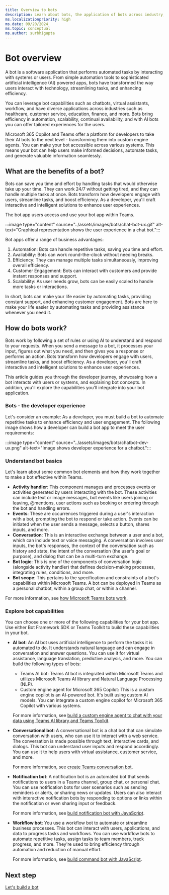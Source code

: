 ```yaml
---
title: Overview to bots
description: Learn about bots, the application of bots across industry, build familiarity with bots in Teams environment and bot development SDKs and libraries. It offers a map through the module to help you navigate through various tasks for building a bot.
ms.localizationpriority: high
ms.date: 09/20/2024
ms.topic: conceptual
ms.author: surbhigupta
---
```


# Bot overview

A bot is a software application that performs automated tasks by interacting with systems or users. From simple automation tools to sophisticated artificial intelligence (AI) powered apps, bots have transformed the way users interact with technology, streamlining tasks, and enhancing efficiency.

You can leverage bot capabilities such as chatbots, virtual assistants, workflow, and have diverse applications across industries such as healthcare, customer service, education, finance, and more. Bots bring efficiency in automation, scalability, continual availability, and with AI bots you can offer tailored experiences for the users.

Microsoft 365 Copilot and Teams offer a platform for developers to take their AI bots to the next level - transforming them into custom engine agents. You can make your bot accessible across various systems. This means your bot can help users make informed decisions, automate tasks, and generate valuable information seamlessly.

## What are the benefits of a bot?

Bots can save you time and effort by handling tasks that would otherwise take up your time. They can work 24/7 without getting tired, and they can handle multiple tasks at once. Bots transform how developers engage with users, streamline tasks, and boost efficiency. As a developer, you'll craft interactive and intelligent solutions to enhance user experiences.

The bot app users access and use your bot app within Teams.

:::image type="content" source="../assets/images/bots/chat-bot-ux.gif" alt-text="Graphical representation shows the user experience in a chat bot.":::

Bot apps offer a range of business advantages:

1. Automation: Bots can handle repetitive tasks, saving you time and effort.
1. Availability: Bots can work round-the-clock without needing breaks.
1. Efficiency: They can manage multiple tasks simultaneously, improving overall efficiency.
1. Customer Engagement: Bots can interact with customers and provide instant responses and support.
1. Scalability: As user needs grow, bots can be easily scaled to handle more tasks or interactions.

In short, bots can make your life easier by automating tasks, providing constant support, and enhancing customer engagement. Bots are here to make your life easier by automating tasks and providing assistance whenever you need it.

## How do bots work?

Bots work by following a set of rules or using AI to understand and respond to your requests. When you send a message to a bot, it processes your input, figures out what you need, and then gives you a response or performs an action. Bots transform how developers engage with users, streamline tasks, and boost efficiency. As a developer, you'll craft interactive and intelligent solutions to enhance user experiences.

This article guides you through the developer journey, showcasing how a bot interacts with users or systems, and explaining bot concepts. In addition, you'll explore the capabilities you'll integrate into your bot application.

### Bots - the developer experience

Let's consider an example: As a developer, you must build a bot to automate repetitive tasks to enhance efficiency and user engagement. The following image shows how a developer can build a bot app to meet the user requirements:

:::image type="content" source="../assets/images/bots/chatbot-dev-ux.png" alt-text="Image shows developer experience for a chatbot.":::

### Understand bot basics

Let's learn about some common bot elements and how they work together to make a bot effective within Teams.

* **Activity handler**: This component manages and processes events or activities generated by users interacting with the bot. These activities can include text or image messages, bot events like users joining or leaving, @mentions, user actions such as booking or ordering through the bot and handling errors.
* **Events**: These are occurrences triggered during a user's interaction with a bot, prompting the bot to respond or take action. Events can be initiated when the user sends a message, selects a button, shares inputs, and more.
* **Conversation**: This is an interactive exchange between a user and a bot, which can include text or voice messaging. A conversation involves user inputs, the bot's responses, the context of the conversation such as history and state, the intent of the conversation (the user's goal or purpose), and dialog that can be a multi-turn exchange.
* **Bot logic**: This is one of the components of conversation logic (alongside activity handler) that defines decision-making processes, integrating rules, conditions, and more.
* **Bot scope**: This pertains to the specification and constraints of a bot's capabilities within Microsoft Teams. A bot can be deployed in Teams as a personal chatbot, within a group chat, or within a channel.

For more information, see [how Microsoft Teams bots work](/azure/bot-service/bot-builder-basics-teams?view=azure-bot-service-4.0&tabs=csharp&preserve-view=true).

### Explore bot capabilities

You can choose one or more of the following capabilities for your bot app. Use either Bot Framework SDK or Teams Toolkit to build these capabilities in your bot.

* **AI bot**:
  An AI bot uses artificial intelligence to perform the tasks it is automated to do. It understands natural language and can engage in conversation and answer questions. You can use it for virtual assistance, language translation, predictive analysis, and more. You can build the following types of bots:

  * Teams AI bot: Teams AI bot is integrated within Microsoft Teams and utilizes Microsoft Teams AI library and Natural Language Processing (NLP).
  * Custom engine agent for Microsoft 365 Copilot: This is a custom engine copilot is an AI-powered bot. It's built using custom AI models. You can integrate a custom engine copilot for Microsoft 365 Copilot with various systems.

  For more information, see [build a custom engine agent to chat with your data using Teams AI library and Teams Toolkit](../Teams-AI-library-tutorial.yml).

* **Conversational bot**:
  A conversational bot is a chat bot that can simulate conversation with users, who can use it to interact with a web service. The conversation is made possible through text, interactive cards, and dialogs. This bot can understand user inputs and respond accordingly. You can use it to help users with virtual assistance, customer service, and more.

  For more information, see [create Teams conversation bot](../sbs-teams-conversation-bot.yml).

* **Notification bot**:
  A notification bot is an automated bot that sends notifications to users in a Teams channel, group chat, or personal chat. You can use notification bots for user scenarios such as sending reminders or alerts, or sharing news or updates. Users can also interact with interactive notification bots by responding to options or links within the notification or even sharing input or feedback.

  For more information, see [build notification bot with JavaScript](../sbs-gs-notificationbot.yml).

* **Workflow bot**:
  You use a workflow bot to automate or streamline business processes. This bot can interact with users, applications, and data to progress tasks and workflows. You can use workflow bots to automate repetitive tasks, assign tasks to team members, track progress, and more. They're used to bring efficiency through automation and reduction of manual effort.

  For more information, see [build command bot with JavaScript](../sbs-gs-commandbot.yml).

<!--
## How can I learn more?

You may be just delving into bot apps or bringing your existing bots up to supporting AI, this article provides an overview of bots and covers building, configuring, and customizing bots.

Let's begin to learn, automate, and innovate with bots.

| If you want to... | Here's your path |
| --- | --- |
| Begin building a bot |   [Basic bot concepts, scopes] <br> [Build a basic bot: TTK and Bot SDK] <br> Bring your existing bot to Teams <br> [Build basic AI bot - QS SBS guide] |
| Build an AI bot | [What is Teams AI library](how-to/teams-conversational-ai/teams-conversation-ai-overview.md) > [Teams AI library quick start guide](how-to/teams-conversational-ai/conversation-ai-quick-start.md) > <br> [Build basic AI bot (custom engine agent)] <br> [Get started] <br> [Bot logic for an AI bot] <br> [Copilot handoff] |
| Build a non-AI bot | [Introduction to activity handler, events] <br> [Bot logic] <br> [Manifest configuration] <br> [SBS guides for TTK apps or TTK sample apps + Code samples for Bot SDK for interactive messages, send and receive files, fetching team or chat members, rate limiting, etc.] |
| Explore advanced bot capabilities | [SSO] <br> [Access data with MS Graph] <br> [Bot on Mobile] <br> [Build call and media bots] |
-->

## Next step

[Let's build a bot](build-a-bot.md)
